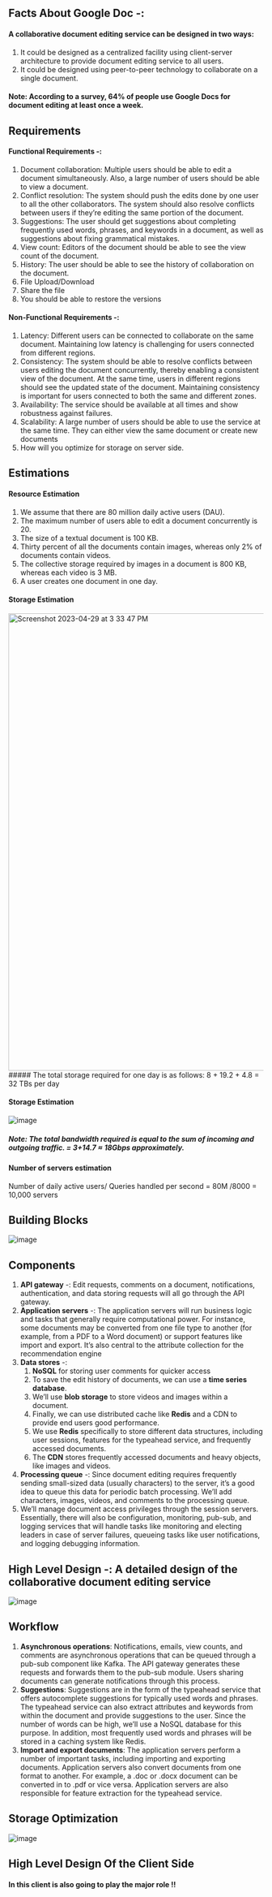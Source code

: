 ## Facts About Google Doc -: 

#### A collaborative document editing service can be designed in two ways:
1. It could be designed as a centralized facility using client-server architecture to provide document editing service to all users.
2. It could be designed using peer-to-peer technology to collaborate on a single document.

#### Note: According to a survey, 64% of people use Google Docs for document editing at least once a week.

## Requirements
#### Functional Requirements -:
1. Document collaboration: Multiple users should be able to edit a document simultaneously. Also, a large number of users should be able to view a document.
2. Conflict resolution: The system should push the edits done by one user to all the other collaborators. The system should also resolve conflicts between users if they’re editing the same portion of the document.
3. Suggestions: The user should get suggestions about completing frequently used words, phrases, and keywords in a document, as well as suggestions about fixing grammatical mistakes.
4. View count: Editors of the document should be able to see the view count of the document.
5. History: The user should be able to see the history of collaboration on the document.
6. File Upload/Download
7. Share the file
8. You should be able to restore the versions

#### Non-Functional Requirements -:
1. Latency: Different users can be connected to collaborate on the same document. Maintaining low latency is challenging for users connected from different regions.
2. Consistency: The system should be able to resolve conflicts between users editing the document concurrently, thereby enabling a consistent view of the document. At the same time, users in different regions should see the updated state of the document. Maintaining consistency is important for users connected to both the same and different zones.
3. Availability: The service should be available at all times and show robustness against failures.
4. Scalability: A large number of users should be able to use the service at the same time. They can either view the same document or create new documents 
5. How will you optimize for storage on server side.

## Estimations
#### Resource Estimation
1. We assume that there are 80 million daily active users (DAU).
2. The maximum number of users able to edit a document concurrently is 20.
3. The size of a textual document is 100 KB.
4. Thirty percent of all the documents contain images, whereas only 2% of documents contain videos.
5. The collective storage required by images in a document is 800 KB, whereas each video is 3 MB.
6. A user creates one document in one day.

#### Storage Estimation
<img width="901" alt="Screenshot 2023-04-29 at 3 33 47 PM" src="https://user-images.githubusercontent.com/22426280/235297042-fa345265-12fc-4975-af26-63387140dc06.png">
##### The total storage required for one day is as follows: 8 + 19.2 + 4.8 = 32 TBs per day

#### Storage Estimation
![image](https://user-images.githubusercontent.com/22426280/235297062-3a6bea6c-af91-4294-bb69-1c6605f5e79b.png)

##### Note: The total bandwidth required is equal to the sum of incoming and outgoing traffic. = 3+14.7 ≈ 18Gbps approximately.

#### Number of servers estimation
Number of daily active users/ Queries handled per second =  80M /8000 = 10,000 servers

## Building Blocks    
![image](https://user-images.githubusercontent.com/22426280/235297151-28eed9b3-34f2-4a59-b78a-91f949958b25.png)

## Components
1. __API gateway__ -: Edit requests, comments on a document, notifications, authentication, and data storing requests will all go through the API gateway.
2. __Application servers__ -: The application servers will run business logic and tasks that generally require computational power. For instance, some documents may be converted from one file type to another (for example, from a PDF to a Word document) or support features like import and export. It’s also central to the attribute collection for the recommendation engine
3. __Data stores__ -: 
      1. __NoSQL__ for storing user comments for quicker access
      2. To save the edit history of documents, we can use a __time series database__. 
      3. We’ll use __blob storage__ to store videos and images within a document.
      4. Finally, we can use distributed cache like __Redis__ and a CDN to provide end users good performance.
      5. We use __Redis__ specifically to store different data structures, including user sessions, features for the typeahead            service, and frequently accessed documents. 
      6. The __CDN__ stores frequently accessed documents and heavy objects, like images and videos.
4. __Processing queue__ -: Since document editing requires frequently sending small-sized data (usually characters) to the server, it’s a good idea to queue this data for periodic batch processing. We’ll add characters, images, videos, and comments to the processing queue.
5. We’ll manage document access privileges through the session servers. Essentially, there will also be configuration, monitoring, pub-sub, and logging services that will handle tasks like monitoring and electing leaders in case of server failures, queueing tasks like user notifications, and logging debugging information.

## High Level Design -: A detailed design of the collaborative document editing service
![image](https://user-images.githubusercontent.com/22426280/235297184-6b3f8e6d-8628-4abb-9ee9-be99c2f9e005.png)

## Workflow
1. __Asynchronous operations__: Notifications, emails, view counts, and comments are asynchronous operations that can be queued through a pub-sub component like Kafka. The API gateway generates these requests and forwards them to the pub-sub module. Users sharing documents can generate notifications through this process.
2. __Suggestions__: Suggestions are in the form of the typeahead service that offers autocomplete suggestions for typically used words and phrases. The typeahead service can also extract attributes and keywords from within the document and provide suggestions to the user. Since the number of words can be high, we’ll use a NoSQL database for this purpose. In addition, most frequently used words and phrases will be stored in a caching system like Redis.
3. __Import and export documents__: The application servers perform a number of important tasks, including importing and exporting documents. Application servers also convert documents from one format to another. For example, a .doc or .docx document can be converted in to .pdf or vice versa. Application servers are also responsible for feature extraction for the typeahead service.

## Storage Optimization
![image](https://user-images.githubusercontent.com/22426280/235298221-0d671e73-a0cc-4847-b016-05d9becbd167.png)

## High Level Design Of the Client Side
#### In this client is also going to play the major role !!







